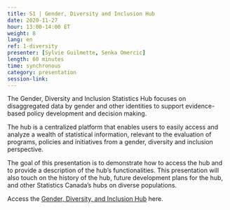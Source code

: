 ```yaml
---
title: S1 | Gender, Diversity and Inclusion Hub
date: 2020-11-27
hour: 13:00-14:00 ET
weight: 8
lang: en
ref: 1-diversity
presenter: [Sylvie Guilmette, Senka Omercic]
length: 60 minutes
time: synchronous
category: presentation
session-link:
---
```

The Gender, Diversity and Inclusion Statistics Hub focuses on disaggregated data by gender and other identities to support evidence-based policy development and decision making. <!--more-->

The hub is a centralized platform that enables users to easily access and analyze a wealth of statistical information, relevant to the evaluation of programs, policies and initiatives from a gender, diversity and inclusion perspective.

The goal of this presentation is to demonstrate how to access the hub and to provide a description of the hub’s functionalities. This presentation will also touch on the history of the hub, future development plans for the hub, and other Statistics Canada’s hubs on diverse populations.

Access the [Gender, Diversity, and Inclusion Hub](https://www.statcan.gc.ca/eng/topics-start/gender_diversity_and_inclusion) here.
